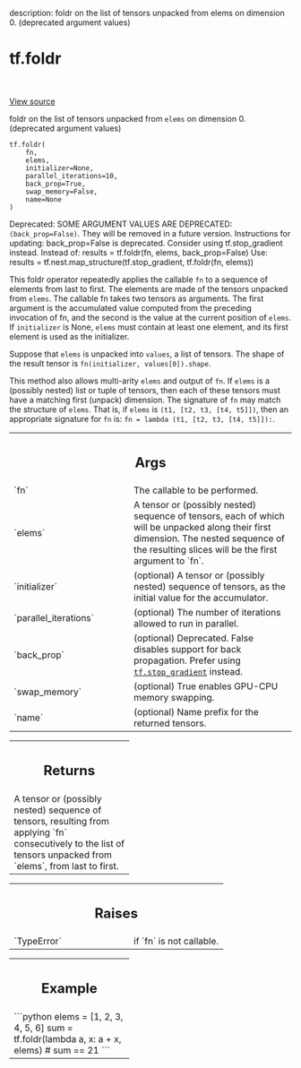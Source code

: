 description: foldr on the list of tensors unpacked from elems on dimension 0. (deprecated argument values)

<div itemscope itemtype="http://developers.google.com/ReferenceObject">
<meta itemprop="name" content="tf.foldr" />
<meta itemprop="path" content="Stable" />
</div>

# tf.foldr

<!-- Insert buttons and diff -->

<table class="tfo-notebook-buttons tfo-api nocontent" align="left">

</table>

<a target="_blank" class="external" href="/code/stable/tensorflow/python/ops/functional_ops.py">View source</a>



foldr on the list of tensors unpacked from `elems` on dimension 0. (deprecated argument values)


<pre class="devsite-click-to-copy prettyprint lang-py tfo-signature-link">
<code>tf.foldr(
    fn,
    elems,
    initializer=None,
    parallel_iterations=10,
    back_prop=True,
    swap_memory=False,
    name=None
)
</code></pre>



<!-- Placeholder for "Used in" -->

Deprecated: SOME ARGUMENT VALUES ARE DEPRECATED: `(back_prop=False)`. They will be removed in a future version.
Instructions for updating:
back_prop=False is deprecated. Consider using tf.stop_gradient instead.
Instead of:
results = tf.foldr(fn, elems, back_prop=False)
Use:
results = tf.nest.map_structure(tf.stop_gradient, tf.foldr(fn, elems))

This foldr operator repeatedly applies the callable `fn` to a sequence
of elements from last to first. The elements are made of the tensors
unpacked from `elems`. The callable fn takes two tensors as arguments.
The first argument is the accumulated value computed from the preceding
invocation of fn, and the second is the value at the current position of
`elems`. If `initializer` is None, `elems` must contain at least one element,
and its first element is used as the initializer.

Suppose that `elems` is unpacked into `values`, a list of tensors. The shape
of the result tensor is `fn(initializer, values[0]).shape`.

This method also allows multi-arity `elems` and output of `fn`.  If `elems`
is a (possibly nested) list or tuple of tensors, then each of these tensors
must have a matching first (unpack) dimension.  The signature of `fn` may
match the structure of `elems`.  That is, if `elems` is
`(t1, [t2, t3, [t4, t5]])`, then an appropriate signature for `fn` is:
`fn = lambda (t1, [t2, t3, [t4, t5]]):`.

<!-- Tabular view -->
 <table class="responsive fixed orange">
<colgroup><col width="214px"><col></colgroup>
<tr><th colspan="2"><h2 class="add-link">Args</h2></th></tr>

<tr>
<td>
`fn`<a id="fn"></a>
</td>
<td>
The callable to be performed.
</td>
</tr><tr>
<td>
`elems`<a id="elems"></a>
</td>
<td>
A tensor or (possibly nested) sequence of tensors, each of which will
be unpacked along their first dimension.  The nested sequence of the
resulting slices will be the first argument to `fn`.
</td>
</tr><tr>
<td>
`initializer`<a id="initializer"></a>
</td>
<td>
(optional) A tensor or (possibly nested) sequence of tensors,
as the initial value for the accumulator.
</td>
</tr><tr>
<td>
`parallel_iterations`<a id="parallel_iterations"></a>
</td>
<td>
(optional) The number of iterations allowed to run in
parallel.
</td>
</tr><tr>
<td>
`back_prop`<a id="back_prop"></a>
</td>
<td>
(optional) Deprecated. False disables support for back
propagation. Prefer using <a href="../tf/stop_gradient.md"><code>tf.stop_gradient</code></a> instead.
</td>
</tr><tr>
<td>
`swap_memory`<a id="swap_memory"></a>
</td>
<td>
(optional) True enables GPU-CPU memory swapping.
</td>
</tr><tr>
<td>
`name`<a id="name"></a>
</td>
<td>
(optional) Name prefix for the returned tensors.
</td>
</tr>
</table>



<!-- Tabular view -->
 <table class="responsive fixed orange">
<colgroup><col width="214px"><col></colgroup>
<tr><th colspan="2"><h2 class="add-link">Returns</h2></th></tr>
<tr class="alt">
<td colspan="2">
A tensor or (possibly nested) sequence of tensors, resulting from applying
`fn` consecutively to the list of tensors unpacked from `elems`, from last
to first.
</td>
</tr>

</table>



<!-- Tabular view -->
 <table class="responsive fixed orange">
<colgroup><col width="214px"><col></colgroup>
<tr><th colspan="2"><h2 class="add-link">Raises</h2></th></tr>

<tr>
<td>
`TypeError`<a id="TypeError"></a>
</td>
<td>
if `fn` is not callable.
</td>
</tr>
</table>



<!-- Tabular view -->
 <table class="responsive fixed orange">
<colgroup><col width="214px"><col></colgroup>
<tr><th colspan="2"><h2 class="add-link">Example</h2></th></tr>
<tr class="alt">
<td colspan="2">
```python
elems = [1, 2, 3, 4, 5, 6]
sum = tf.foldr(lambda a, x: a + x, elems)
# sum == 21
```
</td>
</tr>

</table>

